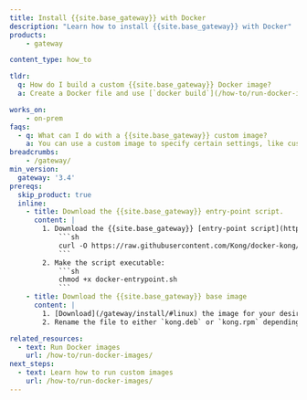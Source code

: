 ```yaml
---
title: Install {{site.base_gateway}} with Docker
description: "Learn how to install {{site.base_gateway}} with Docker"
products:
    - gateway

content_type: how_to

tldr: 
  q: How do I build a custom {{site.base_gateway}} Docker image?
  a: Create a Docker file and use [`docker build`](/how-to/run-docker-images/) to build the image.

works_on:
    - on-prem
faqs:
  - q: What can I do with a {{site.base_gateway}} custom image?
    a: You can use a custom image to specify certain settings, like custom [ports](/gateway/network-ports-firewall/) or [`kong.conf`](/gateway/manage-kong-conf/) parameters. This can be useful if your organization has certain requirements or other software that they use in conjunction with their API gateway. You can also use custom images in automation pipelines.
breadcrumbs:
    - /gateway/
min_version:
  gateway: '3.4'
prereqs:
  skip_product: true 
  inline:
    - title: Download the {{site.base_gateway}} entry-point script.
      content: |
        1. Download the {{site.base_gateway}} [entry-point script](https://raw.githubusercontent.com/Kong/docker-kong/master/docker-entrypoint.sh):
            ```sh
            curl -O https://raw.githubusercontent.com/Kong/docker-kong/master/docker-entrypoint.sh
            ```
        2. Make the script executable:
            ```sh
            chmod +x docker-entrypoint.sh
            ```
    - title: Download the {{site.base_gateway}} base image
      content: |
        1. [Download](/gateway/install/#linux) the image for your desired operating system.
        2. Rename the file to either `kong.deb` or `kong.rpm` depending on the package.

related_resources:
  - text: Run Docker images
    url: /how-to/run-docker-images/
next_steps:
  - text: Learn how to run custom images 
    url: /how-to/run-docker-images/
---
```

